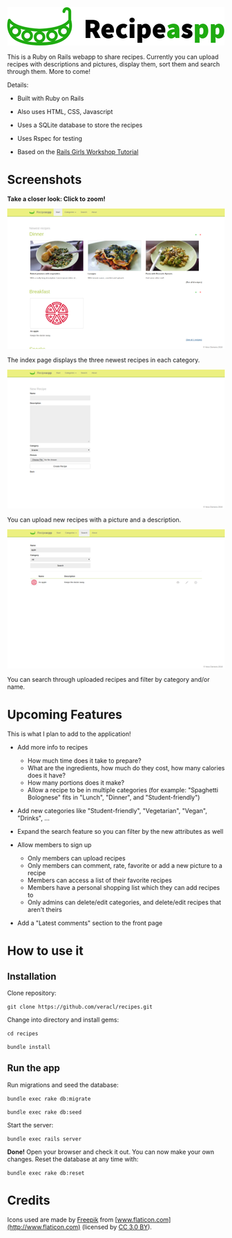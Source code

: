 ![Logo](/app/assets/images/logo.png?raw=true "Logo")

This is a Ruby on Rails webapp to share recipes. Currently you can upload recipes with descriptions and pictures, display them, sort them and search through them. More to come!

Details:

* Built with Ruby on Rails

* Also uses HTML, CSS, Javascript

* Uses a SQLite database to store the recipes

* Uses Rspec for testing

* Based on the [Rails Girls Workshop Tutorial](http://guides.railsgirls.com/app)

# Screenshots

**Take a closer look: Click to zoom!**

![Screenshot](/app/assets/images/screenshot_index.png?raw=true "Screenshot of the index page")

The index page displays the three newest recipes in each category.

![Screenshot](/app/assets/images/screenshot_new_recipe.png?raw=true "Screenshot of the New Recipe page")

You can upload new recipes with a picture and a description.

![Screenshot](/app/assets/images/screenshot_search.png?raw=true "Screenshot of the search page")

You can search through uploaded recipes and filter by category and/or name.

# Upcoming Features

This is what I plan to add to the application!

- Add more info to recipes
    - How much time does it take to prepare?
    - What are the ingredients, how much do they cost, how many calories does it have?
    - How many portions does it make?
    - Allow a recipe to be in multiple categories (for example: "Spaghetti Bolognese" fits in "Lunch", "Dinner", and "Student-friendly")

- Add new categories like "Student-friendly", "Vegetarian", "Vegan", "Drinks", ...

- Expand the search feature so you can filter by the new attributes as well

- Allow members to sign up
    - Only members can upload recipes
    - Only members can comment, rate, favorite or add a new picture to a recipe
    - Members can access a list of their favorite recipes
    - Members have a personal shopping list which they can add recipes to
    - Only admins can delete/edit categories, and delete/edit recipes that aren't theirs

- Add a "Latest comments" section to the front page

# How to use it

## Installation

Clone repository:

`git clone https://github.com/veracl/recipes.git`

Change into directory and install gems:

`cd recipes`

`bundle install`

## Run the app

Run migrations and seed the database:

`bundle exec rake db:migrate`

`bundle exec rake db:seed`

Start the server:

`bundle exec rails server`

**Done!** Open your browser and check it out. You can now make your own changes. Reset the database at any time with:

`bundle exec rake db:reset`

# Credits

Icons used are made by [Freepik](http://www.freepik.com) from [www.flaticon.com](http://www.flaticon.com) (licensed by [CC 3.0 BY](http://creativecommons.org/licenses/by/3.0/)).
